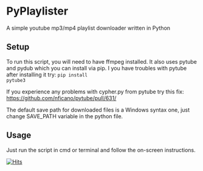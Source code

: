 # PyPlaylister
A simple youtube mp3/mp4 playlist downloader written in Python

## Setup
To run this script, you will need to have ffmpeg installed. It also uses pytube and pydub which you can install via pip. I you have troubles with pytube after installing it try: <code>pip install pytube3</code>

If you experience any problems with cypher.py from pytube try this fix: https://github.com/nficano/pytube/pull/631/

The default save path for downloaded files is a Windows syntax one, just change SAVE_PATH variable in the python file.

## Usage
Just run the script in cmd or terminal and follow the on-screen instructions.


[![Hits](https://hits.seeyoufarm.com/api/count/incr/badge.svg?url=https%3A%2F%2Fgithub.com%2FKW0jtowicz%2FPyPlaylister&count_bg=%2379C83D&title_bg=%23555555&icon=&icon_color=%23E7E7E7&title=hits&edge_flat=false)](https://hits.seeyoufarm.com)
